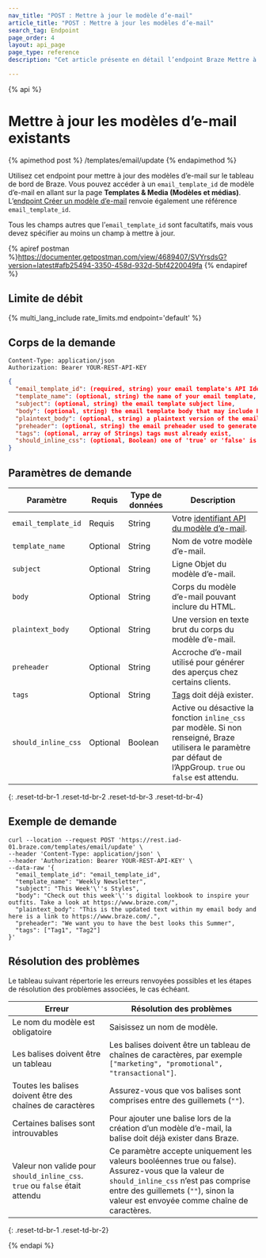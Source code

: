 ```yaml
---
nav_title: "POST : Mettre à jour le modèle d’e-mail"
article_title: "POST : Mettre à jour les modèles d’e-mail"
search_tag: Endpoint
page_order: 4
layout: api_page
page_type: reference
description: "Cet article présente en détail l’endpoint Braze Mettre à jour les modèles d’e-mail."

---
```

{% api %}
# Mettre à jour les modèles d’e-mail existants
{% apimethod post %}
/templates/email/update
{% endapimethod %}

Utilisez cet endpoint pour mettre à jour des modèles d’e-mail sur le tableau de bord de Braze. Vous pouvez accéder à un `email_template_id` de modèle d’e-mail en allant sur la page **Templates & Media (Modèles et médias)**. L’[endpoint Créer un modèle d’e-mail]({{site.baseurl}}/api/endpoints/templates/email_templates/post_create_email_template/) renvoie également une référence `email_template_id`.

Tous les champs autres que l’`email_template_id` sont facultatifs, mais vous devez spécifier au moins un champ à mettre à jour.

{% apiref postman %}https://documenter.getpostman.com/view/4689407/SVYrsdsG?version=latest#afb25494-3350-458d-932d-5bf4220049fa {% endapiref %}

## Limite de débit

{% multi_lang_include rate_limits.md endpoint='default' %}

## Corps de la demande

```
Content-Type: application/json
Authorization: Bearer YOUR-REST-API-KEY
```

```json
{
  "email_template_id": (required, string) your email template's API Identifier,
  "template_name": (optional, string) the name of your email template,
  "subject": (optional, string) the email template subject line,
  "body": (optional, string) the email template body that may include HTML,
  "plaintext_body": (optional, string) a plaintext version of the email template body,
  "preheader": (optional, string) the email preheader used to generate previews in some clients,
  "tags": (optional, array of Strings) tags must already exist,
  "should_inline_css": (optional, Boolean) one of 'true' or 'false' is expected
}
```

## Paramètres de demande

| Paramètre | Requis | Type de données | Description |
| --------- | ---------| --------- | ----------- |
|`email_template_id`| Requis |String|Votre [identifiant API du modèle d’e-mail]({{site.baseurl}}/api/identifier_types/).|
|`template_name`|Optional|String|Nom de votre modèle d’e-mail.|
|`subject`|Optional|String|Ligne Objet du modèle d’e-mail.|
|`body`|Optional|String|Corps du modèle d’e-mail pouvant inclure du HTML.|
|`plaintext_body`|Optional|String|Une version en texte brut du corps du modèle d’e-mail.|
|`preheader`|Optional|String|Accroche d’e-mail utilisé pour générer des aperçus chez certains clients.|
|`tags`|Optional|String|[Tags]({{site.baseurl}}/user_guide/administrative/app_settings/manage_app_group/tags/) doit déjà exister.|
|`should_inline_css`|Optional|Boolean|Active ou désactive la fonction `inline_css` par modèle. Si non renseigné, Braze utilisera le paramètre par défaut de l’AppGroup. `true` ou `false` est attendu.|
{: .reset-td-br-1 .reset-td-br-2 .reset-td-br-3  .reset-td-br-4}

## Exemple de demande
```
curl --location --request POST 'https://rest.iad-01.braze.com/templates/email/update' \
--header 'Content-Type: application/json' \
--header 'Authorization: Bearer YOUR-REST-API-KEY' \
--data-raw '{
  "email_template_id": "email_template_id",
  "template_name": "Weekly Newsletter",
  "subject": "This Week'\''s Styles",
  "body": "Check out this week'\''s digital lookbook to inspire your outfits. Take a look at https://www.braze.com/",
  "plaintext_body": "This is the updated text within my email body and here is a link to https://www.braze.com/.",
  "preheader": "We want you to have the best looks this Summer",
  "tags": ["Tag1", "Tag2"]
}'
```

## Résolution des problèmes

Le tableau suivant répertorie les erreurs renvoyées possibles et les étapes de résolution des problèmes associées, le cas échéant.

| Erreur | Résolution des problèmes |
| --- | --- |
| Le nom du modèle est obligatoire | Saisissez un nom de modèle. |
| Les balises doivent être un tableau | Les balises doivent être un tableau de chaînes de caractères, par exemple `["marketing", "promotional", "transactional"]`. |
| Toutes les balises doivent être des chaînes de caractères | Assurez-vous que vos balises sont comprises entre des guillemets (`""`). |
| Certaines balises sont introuvables | Pour ajouter une balise lors de la création d’un modèle d’e-mail, la balise doit déjà exister dans Braze. |
| Valeur non valide pour `should_inline_css`. `true` ou `false` était attendu | Ce paramètre accepte uniquement les valeurs booléennes true ou false). Assurez-vous que la valeur de `should_inline_css` n’est pas comprise entre des guillemets (`""`), sinon la valeur est envoyée comme chaîne de caractères. |
{: .reset-td-br-1 .reset-td-br-2}

{% endapi %}
